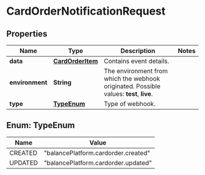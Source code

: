 

# CardOrderNotificationRequest


## Properties

| Name | Type | Description | Notes |
|------------ | ------------- | ------------- | -------------|
|**data** | [**CardOrderItem**](CardOrderItem.md) | Contains event details. |  |
|**environment** | **String** | The environment from which the webhook originated.  Possible values: **test**, **live**. |  |
|**type** | [**TypeEnum**](#TypeEnum) | Type of webhook. |  |



## Enum: TypeEnum

| Name | Value |
|---- | -----|
| CREATED | &quot;balancePlatform.cardorder.created&quot; |
| UPDATED | &quot;balancePlatform.cardorder.updated&quot; |



